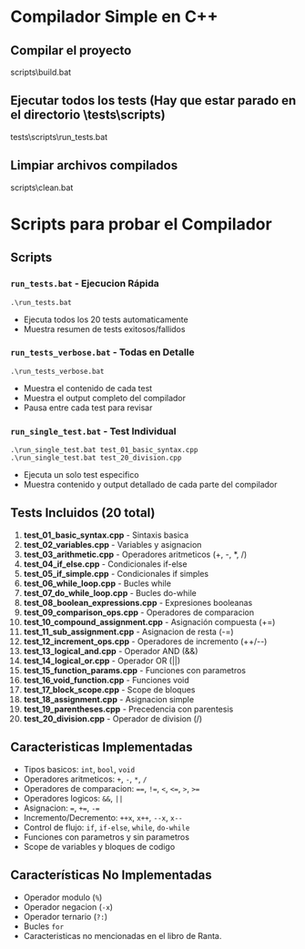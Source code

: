 # Compilador Simple en C++

## Compilar el proyecto

scripts\build.bat

## Ejecutar todos los tests (Hay que estar parado en el directorio \tests\scripts)

tests\scripts\run_tests.bat

## Limpiar archivos compilados

scripts\clean.bat

# Scripts para probar el Compilador

## Scripts

### `run_tests.bat` - Ejecucion Rápida

```batch
.\run_tests.bat
```

- Ejecuta todos los 20 tests automaticamente
- Muestra resumen de tests exitosos/fallidos

### `run_tests_verbose.bat` - Todas en Detalle

```batch
.\run_tests_verbose.bat
```

- Muestra el contenido de cada test
- Muestra el output completo del compilador
- Pausa entre cada test para revisar

### `run_single_test.bat` - Test Individual

```batch
.\run_single_test.bat test_01_basic_syntax.cpp
.\run_single_test.bat test_20_division.cpp
```

- Ejecuta un solo test especifico
- Muestra contenido y output detallado de cada parte del compilador

## Tests Incluidos (20 total)

1. **test_01_basic_syntax.cpp** - Sintaxis basica
2. **test_02_variables.cpp** - Variables y asignacion
3. **test_03_arithmetic.cpp** - Operadores aritmeticos (+, -, \*, /)
4. **test_04_if_else.cpp** - Condicionales if-else
5. **test_05_if_simple.cpp** - Condicionales if simples
6. **test_06_while_loop.cpp** - Bucles while
7. **test_07_do_while_loop.cpp** - Bucles do-while
8. **test_08_boolean_expressions.cpp** - Expresiones booleanas
9. **test_09_comparison_ops.cpp** - Operadores de comparacion
10. **test_10_compound_assignment.cpp** - Asignación compuesta (+=)
11. **test_11_sub_assignment.cpp** - Asignacion de resta (-=)
12. **test_12_increment_ops.cpp** - Operadores de incremento (++/--)
13. **test_13_logical_and.cpp** - Operador AND (&&)
14. **test_14_logical_or.cpp** - Operador OR (||)
15. **test_15_function_params.cpp** - Funciones con parametros
16. **test_16_void_function.cpp** - Funciones void
17. **test_17_block_scope.cpp** - Scope de bloques
18. **test_18_assignment.cpp** - Asignacion simple
19. **test_19_parentheses.cpp** - Precedencia con parentesis
20. **test_20_division.cpp** - Operador de division (/)

## Caracteristicas Implementadas

- Tipos basicos: `int`, `bool`, `void`
- Operadores aritmeticos: `+`, `-`, `*`, `/`
- Operadores de comparacion: `==`, `!=`, `<`, `<=`, `>`, `>=`
- Operadores logicos: `&&`, `||`
- Asignacion: `=`, `+=`, `-=`
- Incremento/Decremento: `++x`, `x++`, `--x`, `x--`
- Control de flujo: `if`, `if-else`, `while`, `do-while`
- Funciones con parametros y sin parametros
- Scope de variables y bloques de codigo

## Características No Implementadas

- Operador modulo (`%`)
- Operador negacion (`-x`)
- Operador ternario (`?:`)
- Bucles `for`
- Caracteristicas no mencionadas en el libro de Ranta.
